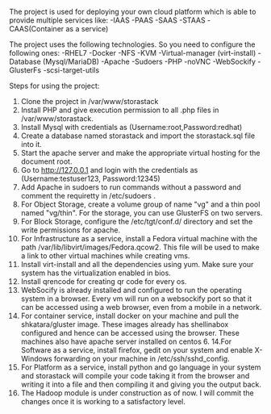 The project is used for deploying your own cloud platform which is able to provide multiple services like:
 -IAAS
 -PAAS
 -SAAS
 -STAAS
 -CAAS(Container as a service)
 
 The project uses the following technologies. So you need to configure the following ones:
 -RHEL7
 -Docker
 -NFS
 -KVM
 -Virtual-manager (virt-install)
 -Database (Mysql/MariaDB)
 -Apache
 -Sudoers
 -PHP
 -noVNC
 -WebSockify
 -GlusterFs
 -scsi-target-utils
 
 Steps for using the project:
 1. Clone the project in /var/www/storastack
 2. Install PHP and give execution permission to all .php files in /var/www/storastack.
 3. Install Mysql with credentials as (Username:root,Password:redhat)
 4. Create a database named storastack and import the storastack.sql file into it. 
 5. Start the apache server and make the appropriate virtual hosting for the document root.
 6. Go to http://127.0.0.1 and login with the credentials as (Username:testuser123, Password:12345)
 7. Add Apache in sudoers to run commands without a password and comment the requiretty in /etc/sudoers .
 7. For Object Storage, create a volume group of name "vg" and a thin pool named "vg/thin". For the storage, you can use GlusterFS 
     on two servers.
 8. For Block Storage, configure the /etc/tgt/conf.d/ directory and set the write permissions for apache.
 9. For Infrastructure as a service, install a Fedora virtual machine with the path /var/lib/libvirt/images/Fedora.qcow2. This
     file will be used to make a link to other virtual machines while creating vms.
 10. Install virt-install and all the dependencies using yum. Make sure your system has the virtualization enabled in bios. 
 11. Install qrencode for creating qr code for every os. 
 12. WebSocify is already installed and configured to run the operating system in a browser. Every vm will run on a websockify 
    port so that it can be accessed using a web browser, even from a mobile in a network. 
 13. For container service, install docker on your machine and pull the shkatara/gluster image. These images already has 
    shellinabox configured and hence can be accessed using the browser. These machines also have apache server installed on 
     centos 6.
 14.For Software as a service, install firefox, gedit on your system and enable X-Windows forwarding on your machine in 
    /etc/ssh/sshd_config.
 15. For Platform as a service, install python and go language in your system and storastack will compile your code taking it from
    the browser and writing it into a file and then compiling it and giving you the output back. 
 16. The Hadoop module is under construction as of now. I will commit the changes once it is working to a satisfactory level.
